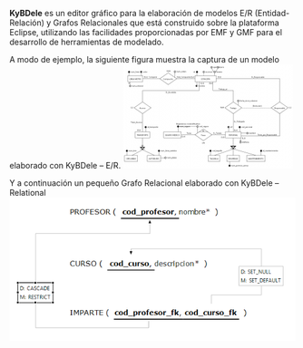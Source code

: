 **KyBDele** es un editor gráfico para la elaboración de modelos E/R (Entidad-Relación) y Grafos Relacionales que está construido sobre la plataforma Eclipse, utilizando las facilidades proporcionadas por EMF y GMF para el desarrollo de herramientas de modelado.

A modo de ejemplo, la siguiente figura muestra la captura de un modelo elaborado con KyBDele – E/R.
![LineaMetroMiniatura](https://github.com/KybeleResearch/KyBdele/blob/gh-pages/gh-pages/images/Linea_Metro-300x184.png)

Y a continuación un pequeño Grafo Relacional elaborado con KyBDele – Relational
![LineaMetroMiniatura](gh-pages/images/rdbms/profesor_rdbms.png)
